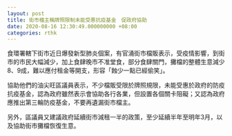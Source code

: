 ```yaml
---
layout: post
title: 街市檔主稱牌照限制未能受惠抗疫基金　促政府協助
date: 2020-08-16 12:30:49.000000000 +08:00
categories: rthk
---
```


食環署轄下街市近日爆發新型肺炎個案，有官涌街市檔販表示，受疫情影響，到街市的市民大幅減少，加上食肆晚市不准堂食，部分食肆關門，攤檔的整體生意減少8、9成，難以應付租金等開支，形容「蝕少一點已經偷笑」。

協助他們的油尖旺區議員表示，不少檔販受限於牌照規限，未能受惠於政府的防疫抗疫基金，認為政府雖然表示會協助各行各業，但設置各個關卡阻礙；又認為政府應推出第三輪防疫基金，不要再遺漏街巿檔主。

另外，區議員又建議政府延續街巿減租一半的政策，至少延續半年至明年3月，以及協助街市攤檔恢復生意。
